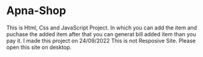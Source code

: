 # Apna-Shop
This is Html, Css and JavaScript Project. In which you can add the item and puchase the added item after that you can generat bill added item than you pay it. I made this project on 24/09/2022 This is not Resposive Site. Please open this site on desktop.
